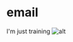 # email
I'm just training
![alt ](https://s552sas.storage.yandex.net/rdisk/c788b997fce1f516b8a301334d2d12a3b2da96bdb344686ef4d22ff63db71a6f/5ced6205/UJ1IJ6HGtEYWVHZNbAI5-QZdQgspTSYpH-pTTMIodFkOP57gLIQdxb8D0qT8nI0XS5dPo8UHu5DmOdJyDXtgqw==?uid=527538704&filename=Opera%20%D0%A1%D0%BD%D0%B8%D0%BC%D0%BE%D0%BA_2019-05-28_152650_github.com.png&disposition=inline&hash=&limit=0&content_type=image%2Fpng&fsize=107697&hid=7666d0b1d10d6b33da5ec5a278d2c148&media_type=image&tknv=v2&etag=001db68b07c505fc8ed8c07b8b88f763&rtoken=33b8QBwtnJ5K&force_default=yes&ycrid=na-b130df53da9e4f8de7d0d03fe60e2aa0-downloader10e&ts=589f52ce8cb40&s=7addd2b54943838c21e8891cf7780255be10a6a2875c92267809820a3d7b0f67&pb=U2FsdGVkX1_cTAuKkdgQKweHyskyC3uesw5L-FlFlNV5CqBZrfxaM-XTAU-CaIaDz4KZkffyAxIqBkXvT09axaZrXqgqasEMr99753nJbRA)
